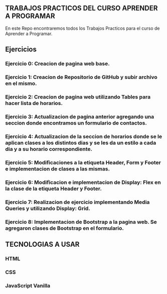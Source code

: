 ## TRABAJOS PRACTICOS DEL CURSO APRENDER A PROGRAMAR

En este Repo encontraremos todos los Trabajos Practicos para el curso de Aprender a Programar.

## Ejercicios

### Ejercicio 0: Creacion de pagina web base.
### Ejercicio 1: Creacion de Repositorio de GitHub y subir archivo en el mismo.
### Ejercicio 2: Creacion de pagina web utilizando Tables para hacer lista de horarios.
### Ejercicio 3: Actualizacion de pagina anterior agregando una seccion donde encontramos un formulario de contactos.
### Ejercicio 4: Actualizacion de la seccion de horarios donde se le aplican clases a los distintos dias y se les da un estilo a cada dia y a su horario correspondiente.
### Ejercicio 5: Modificaciones a la etiqueta Header, Form y Footer e implementacion de clases a las mismas.
### Ejercicio 6: Modificacion e implementacion de Display: Flex en la clase de la etiqueta Header y Footer.
### Ejercicio 7: Realizacion de ejercicio implementando Media Queries y utilizando Display: Grid.
### Ejercicio 8: Implementacion de Bootstrap a la pagina web. Se agregaron clases de Bootstrap en el formulario.

## TECNOLOGIAS A USAR
### HTML
### CSS
### JavaScript Vanilla
